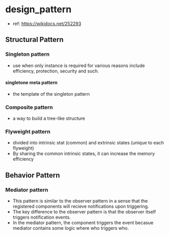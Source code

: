 # design_pattern

- ref: https://wikidocs.net/252293
## Structural Pattern
### Singleton pattern
- use when only instance is required for various reasons include efficiency, protection, security and such.
#### singletone meta pattern 
- the template of the singleton pattern

### Composite pattern
- a way to build a tree-like structure

### Flyweight pattern
- divided into intrinsic stat (common) and extrinsic states (unique to each flyweight)
- By sharing the common intrinsic states, it can increase the memory efficiency

## Behavior Pattern
### Mediator pattern
- This pattern is similar to the observer pattern in a sense that the registered components will recieve notifications upon triggering.
- The key difference to the observer pattern is that the observer itself triggers notification events.
- In the mediator pattern, the component triggers the event becasue mediator contains some logic where who triggers who. 
